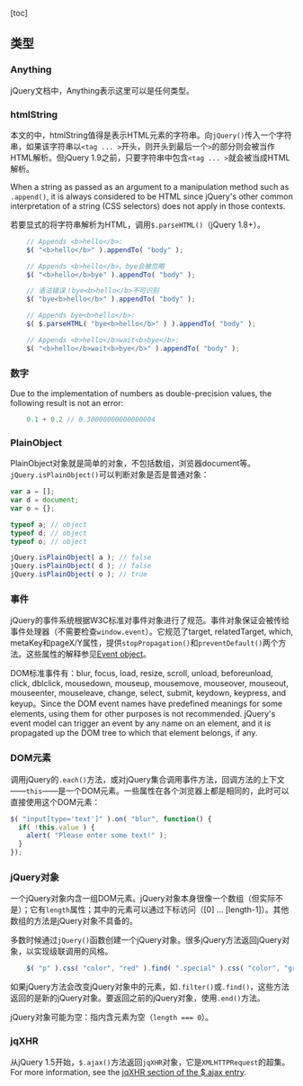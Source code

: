 [toc]

## 类型

### Anything

jQuery文档中，Anything表示这里可以是任何类型。

### htmlString

本文的中，htmlString值得是表示HTML元素的字符串。向`jQuery()`传入一个字符串，如果该字符串以`<tag ... >`开头，则开头到最后一个`>`的部分则会被当作HTML解析。但jQuery 1.9之前，只要字符串中包含`<tag ... >`就会被当成HTML解析。

When a string as passed as an argument to a manipulation method such as `.append()`, it is always considered to be HTML since jQuery's other common interpretation of a string (CSS selectors) does not apply in those contexts.

若要显式的将字符串解析为HTML，调用`$.parseHTML()`（jQuery 1.8+）。

```js
    // Appends <b>hello</b>:
    $( "<b>hello</b>" ).appendTo( "body" );

    // Appends <b>hello</b>。bye会被忽略
    $( "<b>hello</b>bye" ).appendTo( "body" );

    // 语法错误！bye<b>hello</b>不可识别
    $( "bye<b>hello</b>" ).appendTo( "body" );

    // Appends bye<b>hello</b>:
    $( $.parseHTML( "bye<b>hello</b>" ) ).appendTo( "body" );

    // Appends <b>hello</b>wait<b>bye</b>:
    $( "<b>hello</b>wait<b>bye</b>" ).appendTo( "body" );
```

### 数字

Due to the implementation of numbers as double-precision values, the following result is not an error:

```js
	0.1 + 0.2 // 0.30000000000000004
```

### PlainObject

PlainObject对象就是简单的对象，不包括数组，浏览器document等。`jQuery.isPlainObject()`可以判断对象是否是普通对象：

```js
var a = [];
var d = document;
var o = {};

typeof a; // object
typeof d; // object
typeof o; // object

jQuery.isPlainObject( a ); // false
jQuery.isPlainObject( d ); // false
jQuery.isPlainObject( o ); // true
```

### 事件

jQuery的事件系统根据W3C标准对事件对象进行了规范。事件对象保证会被传给事件处理器（不需要检查`window.event`）。它规范了target, relatedTarget, which, metaKey和pageX/Y属性，提供`stopPropagation()`和`preventDefault()`两个方法。这些属性的解释参见[Event object](http://api.jquery.com/category/events/event-object/)。

DOM标准事件有：blur, focus, load, resize, scroll, unload, beforeunload, click, dblclick, mousedown, mouseup, mousemove, mouseover, mouseout, mouseenter, mouseleave, change, select, submit, keydown, keypress, and keyup。Since the DOM event names have predefined meanings for some elements, using them for other purposes is not recommended. jQuery's event model can trigger an event by any name on an element, and it is propagated up the DOM tree to which that element belongs, if any.

### DOM元素

调用jQuery的`.each()`方法，或对jQuery集合调用事件方法，回调方法的上下文——`this`——是一个DOM元素。一些属性在各个浏览器上都是相同的，此时可以直接使用这个DOM元素：

```js
$( "input[type='text']" ).on( "blur", function() {
  if( !this.value ) {
    alert( "Please enter some text!" );
  }
});
```

### jQuery对象

一个jQuery对象内含一组DOM元素。jQuery对象本身很像一个数组（但实际不是）；它有`length`属性；其中的元素可以通过下标访问（[0] ... [length-1]）。其他数组的方法是jQuery对象不具备的。

多数时候通过`jQuery()`函数创建一个jQuery对象。很多jQuery方法返回jQuery对象，以实现级联调用的风格。

```js
	$( "p" ).css( "color", "red" ).find( ".special" ).css( "color", "green" );
```

如果jQuery方法会改变jQuery对象中的元素，如`.filter()`或`.find()`，这些方法返回的是新的jQuery对象。要返回之前的jQuery对象，使用`.end()`方法。

jQuery对象可能为空：指内含元素为空（`length === 0`）。

### jqXHR

从jQuery 1.5开始，`$.ajax()`方法返回`jqXHR`对象，它是`XMLHTTPRequest`的超集。For more information, see the [jqXHR section of the $.ajax entry](http://api.jquery.com/jQuery.ajax/#jqXHR).



